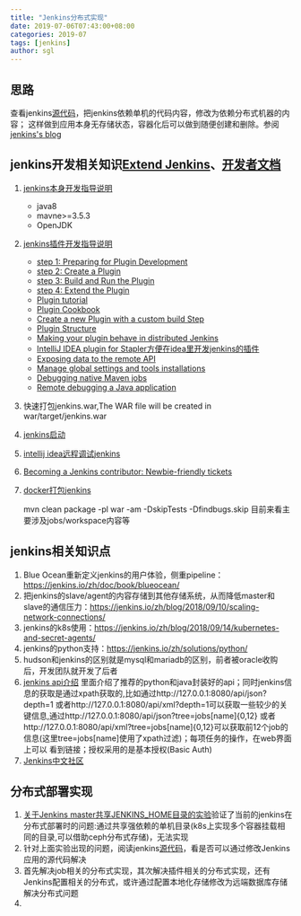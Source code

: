 ```yaml
---
title: "Jenkins分布式实现"
date: 2019-07-06T07:43:00+08:00
categories: 2019-07
tags: [jenkins]
author: sgl
---
```


思路
----
查看jenkins[源代码](https://github.com/jenkinsci/jenkins)，把jenkins依赖单机的代码内容，修改为依赖分布式机器的内容；
这样做到应用本身无存储状态，容器化后可以做到随便创建和删除。参阅[jenkins's blog](https://jenkins.io/node/)

jenkins开发相关知识[Extend Jenkins](https://wiki.jenkins.io/display/JENKINS/Extend+Jenkins)、[开发者文档](https://jenkins.io/doc/developer/)
---
1. [jenkins本身开发指导说明](https://github.com/jenkinsci/jenkins/blob/master/CONTRIBUTING.md)
    + java8
    + mavne>=3.5.3
    + OpenJDK
2. [jenkins插件开发指导说明](https://jenkins.io/doc/developer/tutorial/prepare/)
    + [step 1: Preparing for Plugin Development](https://jenkins.io/doc/developer/tutorial/prepare/)
    + [step 2: Create a Plugin](https://jenkins.io/doc/developer/tutorial/create/)
    + [step 3: Build and Run the Plugin](https://jenkins.io/doc/developer/tutorial/run/)
    + [step 4: Extend the Plugin](https://jenkins.io/doc/developer/tutorial/extend/)
    + [Plugin tutorial](https://wiki.jenkins.io/display/JENKINS/Plugin+tutorial)
    + [Plugin Cookbook](https://wiki.jenkins.io/display/JENKINS/Plugin+Cookbook)
    + [Create a new Plugin with a custom build Step](https://wiki.jenkins.io/display/JENKINS/Create+a+new+Plugin+with+a+custom+build+Step)
    + [Plugin Structure](https://wiki.jenkins.io/display/JENKINS/Plugin+Structure)
    + [Making your plugin behave in distributed Jenkins](https://wiki.jenkins.io/display/JENKINS/Making+your+plugin+behave+in+distributed+Jenkins)
    + [IntelliJ IDEA plugin for Stapler方便在idea里开发jenkins的插件](https://wiki.jenkins.io/display/JENKINS/IntelliJ+IDEA+plugin+for+Stapler)
    + [Exposing data to the remote API](https://wiki.jenkins.io/display/JENKINS/Exposing+data+to+the+remote+API)
    + [Manage global settings and tools installations](https://wiki.jenkins.io/display/JENKINS/Manage+global+settings+and+tools+installations)
    + [Debugging native Maven jobs](https://wiki.jenkins.io/display/JENKINS/Debugging+native+Maven+jobs)
    + [Remote debugging a Java application](https://stackoverflow.com/questions/975271/remote-debugging-a-java-application)
3. 快速打包jenkins.war,The WAR file will be created in war/target/jenkins.war

4. [jenkins启动](https://wiki.jenkins.io/display/JENKINS/Starting+and+Accessing+Jenkins)
5. [intellij idea远程调试jenkins](http://blog.nsfocus.net/intellij-idea-remote-debugging-jenkins/)
6. [Becoming a Jenkins contributor: Newbie-friendly tickets](https://jenkins.io/blog/2019/05/30/becoming-contributor-newbie-tickets/)
7. [docker打包jenkins](https://jenkins.io/zh/blog/2018/10/16/custom-war-packager/)
    
    mvn clean package -pl war -am -DskipTests -Dfindbugs.skip
目前来看主要涉及jobs/workspace内容等

jenkins相关知识点
---
1. Blue Ocean重新定义jenkins的用户体验，侧重pipeline：https://jenkins.io/zh/doc/book/blueocean/
2. 把jenkins的slave/agent的内容存储到其他存储系统，从而降低master和slave的通信压力：https://jenkins.io/zh/blog/2018/09/10/scaling-network-connections/
3. jenkins的k8s使用：https://jenkins.io/zh/blog/2018/09/14/kubernetes-and-secret-agents/ 
4. jenkins的python支持：https://jenkins.io/zh/solutions/python/
5. hudson和jenkins的区别就是mysql和mariadb的区别，前者被oracle收购后，开发团队就开发了后者
6. [jenkins api介绍](https://wiki.jenkins.io/display/JENKINS/Remote+access+API#space-menu-link-content)
    里面介绍了推荐的python和java封装好的api；同时jenkins信息的获取是通过xpath获取的,比如通过http://127.0.0.1:8080/api/json?depth=1
    或者http://127.0.0.1:8080/api/xml?depth=1可以获取一些较少的关键信息,通过http://127.0.0.1:8080/api/json?tree=jobs[name]{0,12}
    或者http://127.0.0.1:8080/api/xml?tree=jobs[name]{0,12}可以获取前12个job的信息(这里tree=jobs[name]使用了xpath过滤)；每项任务的操作，在web界面上可以
    看到链接；授权采用的是基本授权(Basic Auth)
7. [Jenkins中文社区](https://jenkins-zh.cn)    

分布式部署实现
-----
1. [关于Jenkins master共享JENKINS_HOME目录的实验](https://jenkins-zh.cn/wechat/articles/2019/04/2019-04-23-jenkins-master-shared-home/)验证了当前的jenkins在
分布式部署时的问题:通过共享强依赖的单机目录(k8s上实现多个容器挂载相同的目录,可以借助ceph分布式存储)，无法实现
2. 针对上面实验出现的问题，阅读jenkins[源代码](https://github.com/jenkinsci/jenkins)，看是否可以通过修改Jenkins应用的源代码解决
3. 首先解决job相关的分布式实现，其次解决插件相关的分布式实现，还有Jenkins配置相关的分布式，或许通过配置本地化存储修改为远端数据库存储解决分布式问题
4. 